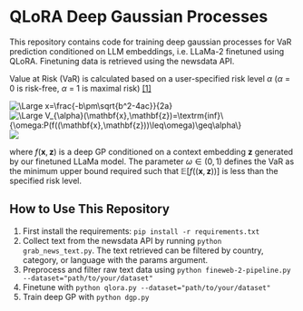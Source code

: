 # QLoRA Deep Gaussian Processes 
This repository contains code for training deep gaussian processes for VaR prediction conditioned on LLM embeddings, i.e. LLaMa-2 finetuned using QLoRA. Finetuning data is retrieved using the newsdata API.  

Value at Risk (VaR) is calculated based on a user-specified risk level $\alpha$ ($\alpha$ = 0 is risk-free, $\alpha$ = 1 is maximal risk) [[1]](https://arxiv.org/pdf/2105.06126) 

<img src="https://latex.codecogs.com/svg.latex?\Large&space;x=\frac{-b\pm\sqrt{b^2-4ac}}{2a}" title="\Large x=\frac{-b\pm\sqrt{b^2-4ac}}{2a}" />
<img src="https://latex.codecogs.com/svg.latex?\Large&space;V_{\alpha}(\mathbf{x},\mathbf{z})=\textrm{inf}\{\omega:P(f((\mathbf{x},\mathbf{z}))\leq\omega)\geq\alpha\}" title="\Large V_{\alpha}(\mathbf{x},\mathbf{z})=\textrm{inf}\{\omega:P(f((\mathbf{x},\mathbf{z}))\leq\omega)\geq\alpha\}" />
<img src="https://latex.codecogs.com/svg.latex?\Large&space;V_{\alpha} (\mathbf{x},\mathbf{z}) = \textrm{inf}\{ \omega: P( f((\mathbf{x},\mathbf{z})) \leq \omega) \geq \alpha\}" />

where $f(\mathbf{x},\mathbf{z})$ is a deep GP conditioned on a context embedding $\mathbf{z}$ generated by our finetuned LLaMa model. The parameter $\omega \in (0,1)$ defines the VaR as the minimum upper bound required such that $\mathbb{E}[f((\mathbf{x},\mathbf{z}))]$ is less than the specified risk level.

## How to Use This Repository

1. First install the requirements: ```pip install -r requirements.txt```
2. Collect text from the newsdata API by running ```python grab_news_text.py```. The text retrieved can be filtered by country, category, or language with the params argument.
3. Preprocess and filter raw text data using ```python fineweb-2-pipeline.py --dataset="path/to/your/dataset"```
4. Finetune with  ```python qlora.py --dataset="path/to/your/dataset"```
5. Train deep GP with  ```python dgp.py```
